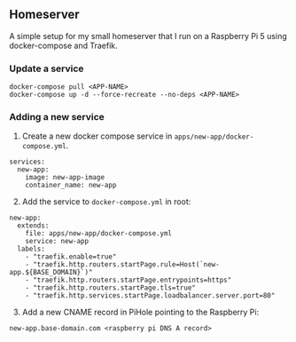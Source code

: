 ## Homeserver

A simple setup for my small homeserver that I run on a Raspberry Pi 5 using docker-compose and Traefik.

### Update a service

```
docker-compose pull <APP-NAME>
docker-compose up -d --force-recreate --no-deps <APP-NAME>
```

### Adding a new service

1. Create a new docker compose service in `apps/new-app/docker-compose.yml`.

```
services:
  new-app:
    image: new-app-image
    container_name: new-app
```

2. Add the service to `docker-compose.yml` in root:

```
new-app:
  extends:
    file: apps/new-app/docker-compose.yml
    service: new-app
  labels:
    - "traefik.enable=true"
    - "traefik.http.routers.startPage.rule=Host(`new-app.${BASE_DOMAIN}`)"
    - "traefik.http.routers.startPage.entrypoints=https"
    - "traefik.http.routers.startPage.tls=true"
    - "traefik.http.services.startPage.loadbalancer.server.port=80"
```

3. Add a new CNAME record in PiHole pointing to the Raspberry Pi:

```
new-app.base-domain.com <raspberry pi DNS A record>
```
